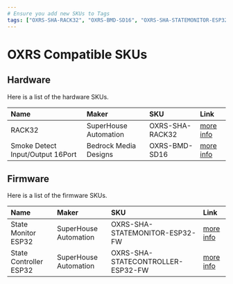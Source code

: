 ```yaml
---
# Ensure you add new SKUs to Tags
tags: ["OXRS-SHA-RACK32", "OXRS-BMD-SD16", "OXRS-SHA-STATEMONITOR-ESP32-FW"]
---
```

# OXRS Compatible SKUs

## Hardware

Here is a list of the hardware SKUs.

|Name      |Maker    |SKU                             |Link                     |
|:-------- |:--------|:-------------------------------|:------------------------|
|RACK32 | SuperHouse Automation | OXRS-SHA-RACK32 | [more info](/docs/hardware/controllers/rack32.html) |
|Smoke Detect Input/Output 16Port | Bedrock Media Designs | OXRS-BMD-SD16| [more info](/docs/hardware/input-output-devices/smoke-detector-sd-16port.html) |


## Firmware

Here is a list of the firmware SKUs.

|Name      |Maker    |SKU                             |Link                     |
|:-------- |:--------|:-------------------------------|:------------------------|
|State Monitor ESP32 | SuperHouse Automation | OXRS-SHA-STATEMONITOR-ESP32-FW| [more info](/docs/firmware/state-monitor-esp32.html) |
|State Controller ESP32 | SuperHouse Automation | OXRS-SHA-STATECONTROLLER-ESP32-FW| [more info](/docs/firmware/state-controller-esp32.html) |



<!-- Not Such Page -->
<!-- |Smoke Controller ESP32 | Bedrock Media Design | OXRS-BMD-SMOKEDETECTOR-ESP32-FW| [more info](/docs/firmware/smokedetector-esp32.html) | -->
